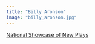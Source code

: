 ```yaml
---
title: "Billy Aronson"
image: "billy_aronson.jpg"
---
```


[National Showcase of New Plays](/programs/national-showcase-of-new-plays)